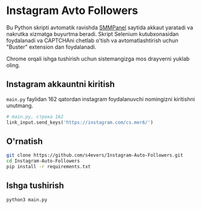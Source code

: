 # Instagram Avto Followers

Bu Python skripti avtomatik ravishda [SMMPanel](https://smmpanel.com) saytida akkaut yaratadi va nakrutka xizmatga buyurtma beradi. Skript Selenium kutubxonasidan foydalanadi va CAPTCHAni chetlab o'tish va avtomatlashtirish uchun "Buster" extension dan foydalanadi.


Chrome orqali ishga tushirish uchun sistemangizga mos drayverni yuklab oling.

## Instagram akkauntni kiritish

`main.py` faylidan 162 qatordan instagram foydalanuvchi nomingizni kiritishni unutmang.

```python
# main.py, строка 162
link_input.send_keys('https://instagram.com/cs.mer6/')
```

## O'rnatish

   ```bash
   git clone https://github.com/s4evers/Instagram-Auto-Followers.git
   cd Instagram-Auto-Followers
   pip install -r requirements.txt
```
## Ishga tushirish

  ```bash
python3 main.py
